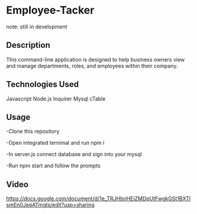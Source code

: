 # Employee-Tacker 

note: still in development

## Description

This command-line application is designed to help business owners view and manage departments, roles, and employees within their company.

## Technologies Used

Javascript
Node.js
Inquirer
Mysql
cTable

## Usage
-Clone this repository

-Open integrated ternimal and run npm i

-In server.js connect database and sign into your mysql

-Run npm start and follow the prompts

## Video

https://docs.google.com/document/d/1e_TRJHbnHEiZMDpUtFwgkGSt1BXTlsmEn0JeqATmgts/edit?usp=sharing
